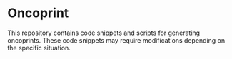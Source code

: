 # Oncoprint
This repository contains code snippets and scripts for generating oncoprints. These code snippets may require modifications depending on the specific situation.
